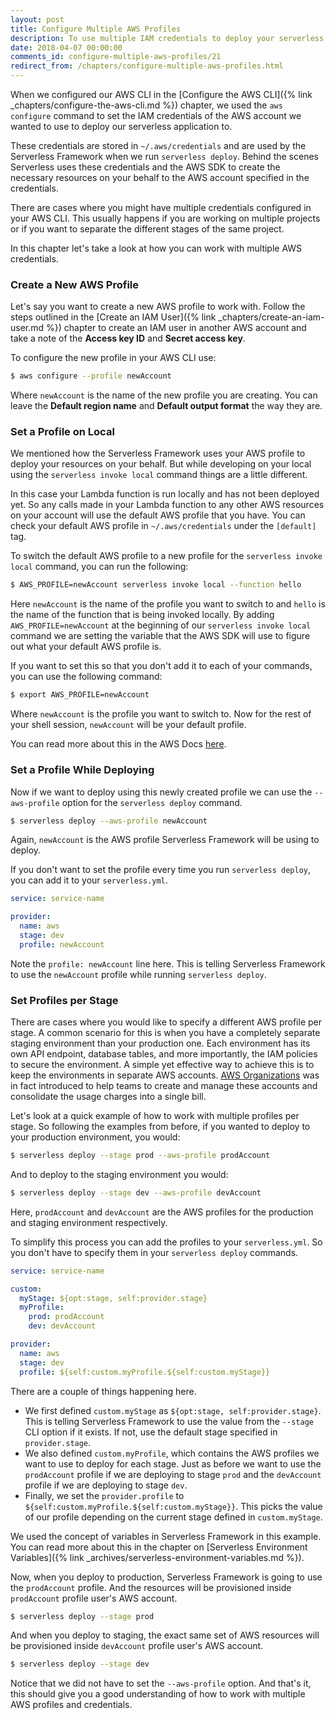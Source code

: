 ```yaml
---
layout: post
title: Configure Multiple AWS Profiles
description: To use multiple IAM credentials to deploy your serverless application you need to create a new AWS CLI profile. On local set the default AWS profile using the AWS_PROFILE bash variable. To deploy using your new profile use the "--aws-profile" option for the "serverless deploy" command. Alternatively, you can use the "profile:" setting in your serverless.yml.
date: 2018-04-07 00:00:00
comments_id: configure-multiple-aws-profiles/21
redirect_from: /chapters/configure-multiple-aws-profiles.html
---
```


When we configured our AWS CLI in the [Configure the AWS CLI]({% link _chapters/configure-the-aws-cli.md %}) chapter, we used the `aws configure` command to set the IAM credentials of the AWS account we wanted to use to deploy our serverless application to.

These credentials are stored in `~/.aws/credentials` and are used by the Serverless Framework when we run `serverless deploy`. Behind the scenes Serverless uses these credentials and the AWS SDK to create the necessary resources on your behalf to the AWS account specified in the credentials.

There are cases where you might have multiple credentials configured in your AWS CLI. This usually happens if you are working on multiple projects or if you want to separate the different stages of the same project.

In this chapter let's take a look at how you can work with multiple AWS credentials.

### Create a New AWS Profile

Let's say you want to create a new AWS profile to work with. Follow the steps outlined in the [Create an IAM User]({% link _chapters/create-an-iam-user.md %}) chapter to create an IAM user in another AWS account and take a note of the **Access key ID** and **Secret access key**.

To configure the new profile in your AWS CLI use:

``` bash
$ aws configure --profile newAccount
```

Where `newAccount` is the name of the new profile you are creating. You can leave the **Default region name** and **Default output format** the way they are.


### Set a Profile on Local

We mentioned how the Serverless Framework uses your AWS profile to deploy your resources on your behalf. But while developing on your local using the `serverless invoke local` command things are a little different.

In this case your Lambda function is run locally and has not been deployed yet. So any calls made in your Lambda function to any other AWS resources on your account will use the default AWS profile that you have. You can check your default AWS profile in `~/.aws/credentials` under the `[default]` tag.

To switch the default AWS profile to a new profile for the `serverless invoke local` command, you can run the following:

``` bash
$ AWS_PROFILE=newAccount serverless invoke local --function hello
```

Here `newAccount` is the name of the profile you want to switch to and `hello` is the name of the function that is being invoked locally. By adding `AWS_PROFILE=newAccount` at the beginning of our `serverless invoke local` command we are setting the variable that the AWS SDK will use to figure out what your default AWS profile is.

If you want to set this so that you don't add it to each of your commands, you can use the following command:

``` bash
$ export AWS_PROFILE=newAccount
```

Where `newAccount` is the profile you want to switch to. Now for the rest of your shell session, `newAccount` will be your default profile.

You can read more about this in the AWS Docs [here](http://docs.aws.amazon.com/cli/latest/userguide/cli-multiple-profiles.html).


### Set a Profile While Deploying

Now if we want to deploy using this newly created profile we can use the `--aws-profile` option for the `serverless deploy` command.

``` bash
$ serverless deploy --aws-profile newAccount
```

Again, `newAccount` is the AWS profile Serverless Framework will be using to deploy.

If you don't want to set the profile every time you run `serverless deploy`, you can add it to your `serverless.yml`.

``` yml
service: service-name

provider:
  name: aws
  stage: dev
  profile: newAccount
```

Note the `profile: newAccount` line here. This is telling Serverless Framework to use the `newAccount` profile while running `serverless deploy`.


### Set Profiles per Stage

There are cases where you would like to specify a different AWS profile per stage. A common scenario for this is when you have a completely separate staging environment than your production one. Each environment has its own API endpoint, database tables, and more importantly, the IAM policies to secure the environment. A simple yet effective way to achieve this is to keep the environments in separate AWS accounts. [AWS Organizations](https://aws.amazon.com/organizations/) was in fact introduced to help teams to create and manage these accounts and consolidate the usage charges into a single bill.

Let's look at a quick example of how to work with multiple profiles per stage. So following the examples from before, if you wanted to deploy to your production environment, you would:

``` bash
$ serverless deploy --stage prod --aws-profile prodAccount
```

And to deploy to the staging environment you would:

``` bash
$ serverless deploy --stage dev --aws-profile devAccount
```

Here, `prodAccount` and `devAccount` are the AWS profiles for the production and staging environment respectively.

To simplify this process you can add the profiles to your `serverless.yml`. So you don't have to specify them in your `serverless deploy` commands.

``` yml
service: service-name

custom:
  myStage: ${opt:stage, self:provider.stage}
  myProfile:
    prod: prodAccount
    dev: devAccount

provider:
  name: aws
  stage: dev
  profile: ${self:custom.myProfile.${self:custom.myStage}}
```

There are a couple of things happening here.

- We first defined `custom.myStage` as `${opt:stage, self:provider.stage}`. This is telling Serverless Framework to use the value from the `--stage` CLI option if it exists. If not, use the default stage specified in `provider.stage`.
- We also defined `custom.myProfile`, which contains the AWS profiles we want to use to deploy for each stage. Just as before we want to use the `prodAccount` profile if we are deploying to stage `prod` and the `devAccount` profile if we are deploying to stage `dev`.
- Finally, we set the `provider.profile` to `${self:custom.myProfile.${self:custom.myStage}}`. This picks the value of our profile depending on the current stage defined in `custom.myStage`.

We used the concept of variables in Serverless Framework in this example. You can read more about this in the chapter on [Serverless Environment Variables]({% link _archives/serverless-environment-variables.md %}).

Now, when you deploy to production, Serverless Framework is going to use the `prodAccount` profile. And the resources will be provisioned inside `prodAccount` profile user's AWS account.

``` bash
$ serverless deploy --stage prod
```

And when you deploy to staging, the exact same set of AWS resources will be provisioned inside `devAccount` profile user's AWS account.

``` bash
$ serverless deploy --stage dev
```

Notice that we did not have to set the `--aws-profile` option. And that's it, this should give you a good understanding of how to work with multiple AWS profiles and credentials.
